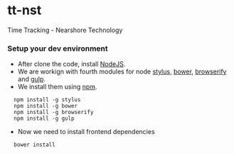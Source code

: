 tt-nst
====

Time Tracking - Nearshore Technology

### Setup your dev environment

* After clone the code, install [NodeJS].
* We are workign with fourth modules for node [stylus], [bower], [browserify] and [gulp].
* We install them using [npm].

```
  npm install -g stylus
  npm install -g bower
  npm install -g browserify
  npm install -g gulp
```

* Now we need to install frontend dependencies

```
  bower install
```

[NodeJS]:http://nodejs.org/
[npm]:https://www.npmjs.org/
[stylus]:http://learnboost.github.io/stylus/docs/executable.html
[bower]:http://bower.io/
[browserify]:http://browserify.org/
[gulp]:http://gulpjs.com/
